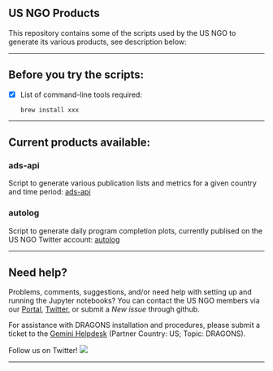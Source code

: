 ## US NGO Products

This repository contains some of the scripts used by the US NGO to generate its various products, see description below:

---
## Before you try the scripts:

- [x] List of command-line tools required:

   ```
   brew install xxx
   ```
---
## Current products available:

### ads-api

Script to generate various publication lists and metrics for a given country and time period: [ads-api](ads-api) 

### autolog

Script to generate daily program completion plots, currently publised on the US NGO Twitter account: [autolog](autolog) 

---
## Need help?

Problems, comments, suggestions, and/or need help with setting up and running the Jupyter notebooks? You can contact the US NGO members via our [Portal](http://ast.noao.edu/csdc/usngo), [Twitter](https://twitter.com/usngo), or submit a *New issue* through github.

For assistance with DRAGONS installation and procedures, please submit a ticket to the [Gemini Helpdesk](https://www.gemini.edu/observing/helpdesk/submit-general-helpdesk-request) (Partner Country: US; Topic: DRAGONS).

Follow us on Twitter! <a href="https://twitter.com/usngo" target="_blank"><img src="https://badgen.net/twitter/follow/usngo"></a>

---
